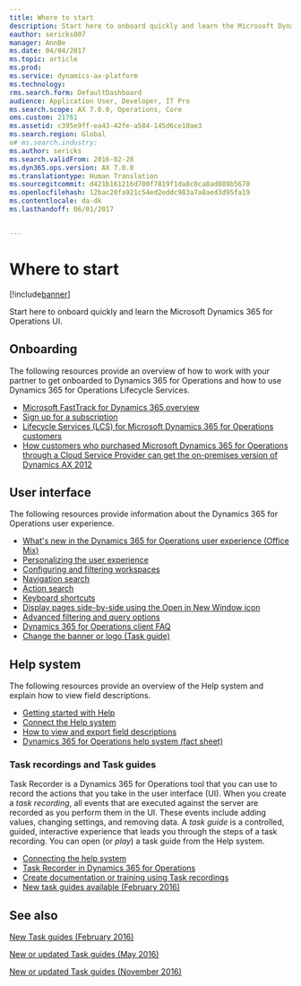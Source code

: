```yaml
---
title: Where to start
description: Start here to onboard quickly and learn the Microsoft Dynamics 365 for Operations UI.
eauthor: sericks007
manager: AnnBe
ms.date: 04/04/2017
ms.topic: article
ms.prod: 
ms.service: dynamics-ax-platform
ms.technology: 
rms.search.form: DefaultDashboard
audience: Application User, Developer, IT Pro
ms.search.scope: AX 7.0.0, Operations, Core
oms.custom: 21761
ms.assetid: c395e9ff-ea43-42fe-a584-145d6ce10ae3
ms.search.region: Global
o# ms.search.industry: 
ms.author: sericks
ms.search.validFrom: 2016-02-28
ms.dyn365.ops.version: AX 7.0.0
ms.translationtype: Human Translation
ms.sourcegitcommit: d421b161216d700f7819f1da8c0ca8ad089b5670
ms.openlocfilehash: 12bac20fa921c54ed2eddc983a7a8aed3d95fa19
ms.contentlocale: da-dk
ms.lasthandoff: 06/01/2017


---
```


# <a name="where-to-start"></a>Where to start

[!include[banner](../includes/banner.md)]


Start here to onboard quickly and learn the Microsoft Dynamics 365 for Operations UI.

## <a name="onboarding"></a>Onboarding
The following resources provide an overview of how to work with your partner to get onboarded to Dynamics 365 for Operations and how to use Dynamics 365 for Operations Lifecycle Services. 

- [Microsoft FastTrack for Dynamics 365 overview](/dynamics365/operations/get-started/fasttrack-dynamics-365-overview) 
- [Sign up for a subscription](../dev-tools/sign-up-preview-subscription.md) 
- [Lifecycle Services (LCS) for Microsoft Dynamics 365 for Operations customers](../lifecycle-services/lcs-works-lcs.md) 
- [How customers who purchased Microsoft Dynamics 365 for Operations through a Cloud Service Provider can get the on-premises version of Dynamics AX 2012](../deployment/csp-download-customersource.md)

## <a name="user-interface"></a>User interface
The following resources provide information about the Dynamics 365 for Operations user experience. 
-   [What's new in the Dynamics 365 for Operations user experience (Office Mix)](https://mix.office.com/watch/1ohsrrpsd02e1)
-   [Personalizing the user experience](/dynamics365/operations/get-started/personalize-user-experience)
-   [Configuring and filtering workspaces](/dynamics365/operations/get-started/configure-filter-workspaces)
-   [Navigation search](/dynamics365/operations/get-started/navigation-search)
-   [Action search](/dynamics365/operations/get-started/action-search)
-   [Keyboard shortcuts](/dynamics365/operations/get-started/shortcut-keys)
-   [Display pages side-by-side using the Open in New Window icon](/dynamics365/operations/get-started/display-pages-side-by-side)
-   [Advanced filtering and query options](/dynamics365/operations/get-started/advanced-filtering-query-options)
-   [Dynamics 365 for Operations client FAQ](/dynamics365/operations/get-started/client-faq)
-   [Change the banner or logo (Task guide)](http://ax.help.dynamics.com/en/wiki/change-the-banner-or-logo/)

## <a name="help-system"></a>Help system
The following resources provide an overview of the Help system and explain how to view field descriptions.

-   [Getting started with Help](help-overview.md)
-   [Connect the Help system](help-connect.md)
-   [How to view and export field descriptions](/dynamics365/operations/get-started/view-export-field-descriptions)
-   [Dynamics 365 for Operations help system (fact sheet)](https://mbs.microsoft.com/customersource/Global/AX/learning/fact-sheets/msdaxhelpsystemfactsheet)

### <a name="task-recordings-and-task-guides"></a>Task recordings and Task guides

Task Recorder is a Dynamics 365 for Operations tool that you can use to record the actions that you take in the user interface (UI). When you create a *task recording*, all events that are executed against the server are recorded as you perform them in the UI. These events include adding values, changing settings, and removing data. A *task guide* is a controlled, guided, interactive experience that leads you through the steps of a task recording. You can open (or *play*) a task guide from the Help system.
-   [Connecting the help system](help-connect.md)
-   [Task Recorder in Dynamics 365 for Operations](../user-interface/task-recorder.md)
-   [Create documentation or training using Task recordings](../user-interface/task-recorder.md)
-   [New task guides available (February 2016)](new-task-guides-available-february-2016.md)


<a name="see-also"></a>See also
--------

[New Task guides (February 2016)](new-task-guides-available-february-2016.md)

[New or updated Task guides (May 2016)](new-updated-task-guides-available-may-2016.md)

[New or updated Task guides (November 2016)](new-task-guides-november-2016.md)




